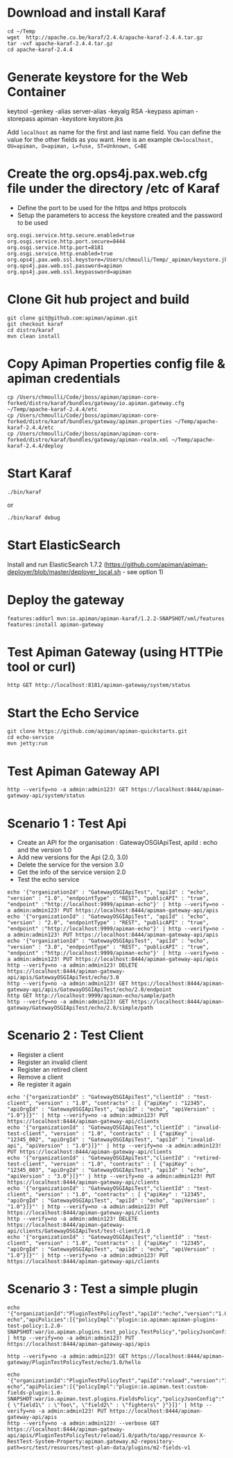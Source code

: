 # Download and install Karaf

```
cd ~/Temp
wget  http://apache.cu.be/karaf/2.4.4/apache-karaf-2.4.4.tar.gz
tar -vxf apache-karaf-2.4.4.tar.gz
cd apache-karaf-2.4.4
```

# Generate keystore for the Web Container

keytool -genkey -alias server-alias -keyalg RSA -keypass apiman -storepass apiman -keystore keystore.jks

Add `localhost` as name for the first and last name field. You can define the value for the other fields as you want.
Here is an example `CN=localhost, OU=apiman, O=apiman, L=fuse, ST=Unknown, C=BE`

# Create the org.ops4j.pax.web.cfg file under the directory /etc of Karaf

- Define the port to be used for the https and https protocols
- Setup the parameters to access the keystore created and the password to be used

```
org.osgi.service.http.secure.enabled=true
org.osgi.service.http.port.secure=8444
org.osgi.service.http.port=8181
org.osgi.service.http.enabled=true
org.ops4j.pax.web.ssl.keystore=/Users/chmoulli/Temp/_apiman/keystore.jks
org.ops4j.pax.web.ssl.password=apiman
org.ops4j.pax.web.ssl.keypassword=apiman
```

# Clone Git hub project and build

```
git clone git@github.com:apiman/apiman.git
git checkout karaf
cd distro/karaf
mvn clean install
```

# Copy Apiman Properties config file & apiman credentials

```
cp /Users/chmoulli/Code/jboss/apiman/apiman-core-forked/distro/karaf/bundles/gateway/io.apiman.gateway.cfg ~/Temp/apache-karaf-2.4.4/etc
cp /Users/chmoulli/Code/jboss/apiman/apiman-core-forked/distro/karaf/bundles/gateway/apiman.properties ~/Temp/apache-karaf-2.4.4/etc
cp /Users/chmoulli/Code/jboss/apiman/apiman-core-forked/distro/karaf/bundles/gateway/apiman-realm.xml ~/Temp/apache-karaf-2.4.4/deploy
```

# Start Karaf

```
./bin/karaf 
```

or
 
```
./bin/karaf debug
```

# Start ElasticSearch

Install and run ElasticSearch 1.7.2 (https://github.com/apiman/apiman-deployer/blob/master/deployer_local.sh - see option 1)


# Deploy the gateway

```
features:addurl mvn:io.apiman/apiman-karaf/1.2.2-SNAPSHOT/xml/features
features:install apiman-gateway
```

# Test Apiman Gateway (using HTTPie tool or curl)

```
http GET http://localhost:8181/apiman-gateway/system/status
```

# Start the Echo Service

```
git clone https://github.com/apiman/apiman-quickstarts.git
cd echo-service
mvn jetty:run
```

# Test Apiman Gateway API

```
http --verify=no -a admin:admin123! GET https://localhost:8444/apiman-gateway-api/system/status
```

# Scenario 1 : Test Api

- Create an API for the organisation : GatewayOSGIApiTest, apiId : echo and the version 1.0
- Add new versions for the Api (2.0, 3.0)
- Delete the service for the version 3.0
- Get the info of the service version 2.0
- Test the echo service

```
echo '{"organizationId" : "GatewayOSGIApiTest", "apiId" : "echo", "version" : "1.0", "endpointType" : "REST", "publicAPI" : "true", "endpoint" :"http://localhost:9999/apiman-echo"}' | http --verify=no -a admin:admin123! PUT https://localhost:8444/apiman-gateway-api/apis
echo '{"organizationId" : "GatewayOSGIApiTest", "apiId" : "echo", "version" : "2.0", "endpointType" : "REST", "publicAPI" : "true", "endpoint" :"http://localhost:9999/apiman-echo"}' | http --verify=no -a admin:admin123! PUT https://localhost:8444/apiman-gateway-api/apis
echo '{"organizationId" : "GatewayOSGIApiTest", "apiId" : "echo", "version" : "3.0", "endpointType" : "REST", "publicAPI" : "true", "endpoint" :"http://localhost:9999/apiman-echo"}' | http --verify=no -a admin:admin123! PUT https://localhost:8444/apiman-gateway-api/apis
http --verify=no -a admin:admin123! DELETE https://localhost:8444/apiman-gateway-api/apis/GatewayOSGIApiTest/echo/3.0
http --verify=no -a admin:admin123! GET https://localhost:8444/apiman-gateway-api/apis/GatewayOSGIApiTest/echo/2.0/endpoint
http GET http://localhost:9999/apiman-echo/sample/path
http --verify=no -a admin:admin123! GET https://localhost:8444/apiman-gateway/GatewayOSGIApiTest/echo/2.0/simple/path
```
# Scenario 2 : Test Client

- Register a client
- Register an invalid client
- Register an retired client
- Remove a client
- Re register it again

```
echo '{"organizationId" : "GatewayOSGIApiTest","clientId" : "test-client", "version" : "1.0", "contracts" : [ {"apiKey" : "12345", "apiOrgId" : "GatewayOSGIApiTest", "apiId" : "echo", "apiVersion" : "1.0"}]}"' | http --verify=no -a admin:admin123! PUT https://localhost:8444/apiman-gateway-api/clients
echo '{"organizationId" : "GatewayOSGIApiTest","clientId" : "invalid-test-client", "version" : "1.0", "contracts" : [ {"apiKey" : "12345_002", "apiOrgId" : "GatewayOSGIApiTest", "apiId" : "invalid-api", "apiVersion" : "1.0"}]}"' | http --verify=no -a admin:admin123! PUT https://localhost:8444/apiman-gateway-api/clients
echo '{"organizationId" : "GatewayOSGIApiTest","clientId" : "retired-test-client", "version" : "1.0", "contracts" : [ {"apiKey" : "12345_003", "apiOrgId" : "GatewayOSGIApiTest", "apiId" : "echo", "apiVersion" : "3.0"}]}"' | http --verify=no -a admin:admin123! PUT https://localhost:8444/apiman-gateway-api/clients
echo '{"organizationId" : "GatewayOSGIApiTest","clientId" : "test-client", "version" : "1.0", "contracts" : [ {"apiKey" : "12345", "apiOrgId" : "GatewayOSGIApiTest", "apiId" : "echo", "apiVersion" : "1.0"}]}"' | http --verify=no -a admin:admin123! PUT https://localhost:8444/apiman-gateway-api/clients
http --verify=no -a admin:admin123! DELETE https://localhost:8444/apiman-gateway-api/clients/GatewayOSGIApiTest/test-client/1.0
echo '{"organizationId" : "GatewayOSGIApiTest","clientId" : "test-client", "version" : "1.0", "contracts" : [ {"apiKey" : "12345", "apiOrgId" : "GatewayOSGIApiTest", "apiId" : "echo", "apiVersion" : "1.0"}]}"' | http --verify=no -a admin:admin123! PUT https://localhost:8444/apiman-gateway-api/clients
```

# Scenario 3 : Test a simple plugin

```
echo '{"organizationId":"PluginTestPolicyTest","apiId":"echo","version":"1.0","publicAPI":true,"endpointType":"REST","endpoint":"http://localhost:9999/apiman-echo","apiPolicies":[{"policyImpl":"plugin:io.apiman:apiman-plugins-test-policy:1.2.0-SNAPSHOT:war/io.apiman.plugins.test_policy.TestPolicy","policyJsonConfig":""}]}' | http --verify=no -a admin:admin123! PUT https://localhost:8444/apiman-gateway-api/apis

http --verify=no -a admin:admin123! GET https://localhost:8444/apiman-gateway/PluginTestPolicyTest/echo/1.0/hello
  
echo '{"organizationId":"PluginTestPolicyTest","apiId":"reload","version":"1.0","publicAPI":true,"endpointType":"REST","endpoint":"http://localhost:9999/apiman-echo","apiPolicies":[{"policyImpl":"plugin:io.apiman.test:custom-fields-plugin:1.0-SNAPSHOT:war/io.apiman.test.plugins.FieldsPolicy","policyJsonConfig":"{ \"field1\" : \"foo\", \"field2\" : \"fighters\" }"}]}' | http --verify=no -a admin:admin123! PUT https://localhost:8444/apiman-gateway-api/apis
http --verify=no -a admin:admin123! --verbose GET https://localhost:8444/apiman-gateway-api/apis/PluginTestPolicyTest/reload/1.0/path/to/app/resource X-RestTest-System-Property:apiman.gateway.m2-repository-path=src/test/resources/test-plan-data/plugins/m2-fields-v1
```


